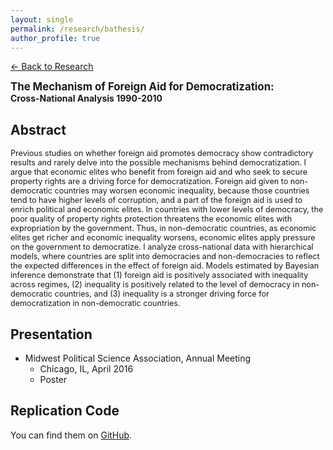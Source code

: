 ```yaml
---
layout: single
permalink: /research/bathesis/
author_profile: true
---
```

[← Back to Research](/research/)

<span style="font-size: 1.2em; font-weight: bold;">The Mechanism of Foreign Aid for Democratization:</span><br>
<span style="font-size: 1em;font-weight: bold;">Cross-National Analysis 1990-2010</span>

## Abstract
<span style="font-size: 0.9em">
Previous studies on whether foreign aid promotes democracy show contradictory results and rarely delve into the possible mechanisms behind democratization. I argue that economic elites who benefit from foreign aid and who seek to secure property rights are a driving force for democratization. Foreign aid given to non- democratic countries may worsen economic inequality, because those countries tend to have higher levels of corruption, and a part of the foreign aid is used to enrich political and economic elites. In countries with lower levels of democracy, the poor quality of property rights protection threatens the economic elites with expropriation by the government. Thus, in non-democratic countries, as economic elites get richer and economic inequality worsens, economic elites apply pressure on the government to democratize. I analyze cross-national data with hierarchical models, where countries are split into democracies and non-democracies to reflect the expected differences in the effect of foreign aid. Models estimated by Bayesian inference demonstrate that (1) foreign aid is positively associated with inequality across regimes, (2) inequality is positively related to the level of democracy in non-democratic countries, and (3) inequality is a stronger driving force for democratization in non-democratic countries.
</span>

## Presentation
* Midwest Political Science Association, Annual Meeting
	* Chicago, IL, April 2016 
	* Poster

## Replication Code
You can find them on [GitHub](https://github.com/Shusei-E/B.A.Thesis).
